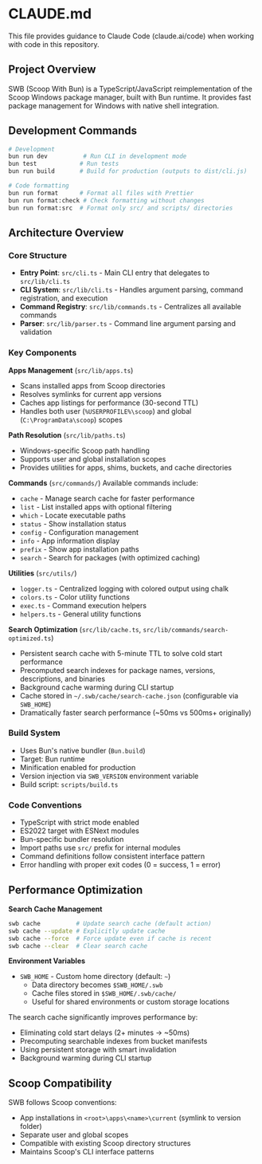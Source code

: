 # CLAUDE.md

This file provides guidance to Claude Code (claude.ai/code) when working with code in this repository.

## Project Overview

SWB (Scoop With Bun) is a TypeScript/JavaScript reimplementation of the Scoop Windows package manager, built with Bun runtime. It provides fast package management for Windows with native shell integration.

## Development Commands

```bash
# Development
bun run dev          # Run CLI in development mode
bun test            # Run tests
bun run build       # Build for production (outputs to dist/cli.js)

# Code formatting
bun run format      # Format all files with Prettier
bun run format:check # Check formatting without changes
bun run format:src  # Format only src/ and scripts/ directories
```

## Architecture Overview

### Core Structure

- **Entry Point**: `src/cli.ts` - Main CLI entry that delegates to `src/lib/cli.ts`
- **CLI System**: `src/lib/cli.ts` - Handles argument parsing, command registration, and execution
- **Command Registry**: `src/lib/commands.ts` - Centralizes all available commands
- **Parser**: `src/lib/parser.ts` - Command line argument parsing and validation

### Key Components

**Apps Management** (`src/lib/apps.ts`)

- Scans installed apps from Scoop directories
- Resolves symlinks for current app versions
- Caches app listings for performance (30-second TTL)
- Handles both user (`%USERPROFILE%\scoop`) and global (`C:\ProgramData\scoop`) scopes

**Path Resolution** (`src/lib/paths.ts`)

- Windows-specific Scoop path handling
- Supports user and global installation scopes
- Provides utilities for apps, shims, buckets, and cache directories

**Commands** (`src/commands/`)
Available commands include:

- `cache` - Manage search cache for faster performance
- `list` - List installed apps with optional filtering
- `which` - Locate executable paths
- `status` - Show installation status
- `config` - Configuration management
- `info` - App information display
- `prefix` - Show app installation paths
- `search` - Search for packages (with optimized caching)

**Utilities** (`src/utils/`)

- `logger.ts` - Centralized logging with colored output using chalk
- `colors.ts` - Color utility functions
- `exec.ts` - Command execution helpers
- `helpers.ts` - General utility functions

**Search Optimization** (`src/lib/cache.ts`, `src/lib/commands/search-optimized.ts`)

- Persistent search cache with 5-minute TTL to solve cold start performance
- Precomputed search indexes for package names, versions, descriptions, and binaries
- Background cache warming during CLI startup
- Cache stored in `~/.swb/cache/search-cache.json` (configurable via `SWB_HOME`)
- Dramatically faster search performance (~50ms vs 500ms+ originally)

### Build System

- Uses Bun's native bundler (`Bun.build`)
- Target: Bun runtime
- Minification enabled for production
- Version injection via `SWB_VERSION` environment variable
- Build script: `scripts/build.ts`

### Code Conventions

- TypeScript with strict mode enabled
- ES2022 target with ESNext modules
- Bun-specific bundler resolution
- Import paths use `src/` prefix for internal modules
- Command definitions follow consistent interface pattern
- Error handling with proper exit codes (0 = success, 1 = error)

## Performance Optimization

**Search Cache Management**

```bash
swb cache          # Update search cache (default action)
swb cache --update # Explicitly update cache
swb cache --force  # Force update even if cache is recent
swb cache --clear  # Clear search cache
```

**Environment Variables**

- `SWB_HOME` - Custom home directory (default: `~`)
  - Data directory becomes `$SWB_HOME/.swb`
  - Cache files stored in `$SWB_HOME/.swb/cache/`
  - Useful for shared environments or custom storage locations

The search cache significantly improves performance by:

- Eliminating cold start delays (2+ minutes → ~50ms)
- Precomputing searchable indexes from bucket manifests
- Using persistent storage with smart invalidation
- Background warming during CLI startup

## Scoop Compatibility

SWB follows Scoop conventions:

- App installations in `<root>\apps\<name>\current` (symlink to version folder)
- Separate user and global scopes
- Compatible with existing Scoop directory structures
- Maintains Scoop's CLI interface patterns
